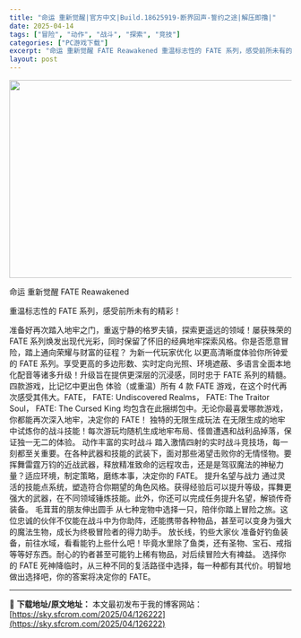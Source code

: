 ```yaml
---
title: "命运 重新觉醒|官方中文|Build.18625919-断界回声-誓约之途|解压即撸|"
date: 2025-04-14
tags: ["冒险", "动作", "战斗", "探索", "竞技"]
categories: ["PC游戏下载"]
excerpt: "命运 重新觉醒 FATE Reawakened 重温标志性的 FATE 系列，感受前所未有的精彩！ 准备好再次踏入地牢之门，重返宁静的格罗夫镇，探索更遥远的领域！屡获殊荣的 FATE 系列焕发出现代光彩，同时保留了怀旧的经典地牢探索风格。你是否愿意冒险，踏上通向荣耀与财富的征程？ 为新一代玩家优化 &hellip;"
layout: post
---
```


<img class="aligncenter size-full wp-image-126216" src="https://sky.sfcrom.com/wp-content/uploads/2025/04/2025041408195283.webp" alt="" width="616" height="353" />

命运 重新觉醒 FATE Reawakened

重温标志性的 FATE 系列，感受前所未有的精彩！

准备好再次踏入地牢之门，重返宁静的格罗夫镇，探索更遥远的领域！屡获殊荣的 FATE 系列焕发出现代光彩，同时保留了怀旧的经典地牢探索风格。你是否愿意冒险，踏上通向荣耀与财富的征程？
为新一代玩家优化
以更高清晰度体验你所钟爱的 FATE 系列。享受更高的多边形数、实时定向光照、环境遮蔽、多语言全面本地化配音等诸多升级！升级旨在提供更深层的沉浸感，同时忠于 FATE 系列的精髓。
四款游戏，比记忆中更出色
体验（或重温）所有 4 款 FATE 游戏，在这个时代再次感受其伟大。FATE， FATE: Undiscovered Realms， FATE: The Traitor Soul， FATE: The Cursed King 均包含在此捆绑包中。无论你最喜爱哪款游戏，你都能再次深入地牢，决定你的 FATE！
独特的无限生成玩法
在无限生成的地牢中试炼你的战斗技能！每次游玩均随机生成地牢布局、怪兽遭遇和战利品掉落，保证独一无二的体验。
动作丰富的实时战斗
踏入激情四射的实时战斗竞技场，每一刻都至关重要。在各种武器和技能的武装下，面对那些渴望击败你的无情怪物。要挥舞雷霆万钧的近战武器，释放精准致命的远程攻击，还是是驾驭魔法的神秘力量？适应环境，制定策略，磨练本事，决定你的 FATE。
提升名望与战力
通过灵活的技能点系统，塑造符合你期望的角色风格。获得经验后可以提升等级，挥舞更强大的武器，在不同领域锤炼技能。此外，你还可以完成任务提升名望，解锁传奇装备。
毛茸茸的朋友伸出圆手
从七种宠物中选择一只，陪伴你踏上冒险之旅。这位忠诚的伙伴不仅能在战斗中为你助阵，还能携带各种物品，甚至可以变身为强大的魔法生物，成长为终极冒险者的得力助手。
放长线，钓些大家伙
准备好钓鱼装备，前往水域，看看能钓上些什么吧！毕竟水里除了鱼类，还有圣物、宝石、戒指等等好东西。耐心的钓者甚至可能钓上稀有物品，对后续冒险大有裨益。
选择你的 FATE
死神降临时，从三种不同的复活路径中选择，每一种都有其代价。明智地做出选择吧，你的答案将决定你的 FATE。

---
📖 **下载地址/原文地址：** 本文最初发布于我的博客网站：[https://sky.sfcrom.com/2025/04/126222](https://sky.sfcrom.com/2025/04/126222)

